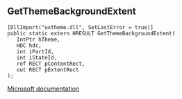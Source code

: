 ## GetThemeBackgroundExtent

```
[DllImport("uxtheme.dll", SetLastError = true)]
public static extern HRESULT GetThemeBackgroundExtent(
   IntPtr hTheme,
   HDC hdc,
   int iPartId,
   int iStateId,
   ref RECT pContentRect,
   out RECT pExtentRect
);
```

[Microsoft documentation](https://docs.microsoft.com/en-us/windows/win32/api/uxtheme/nf-uxtheme-getthemebackgroundextent)
